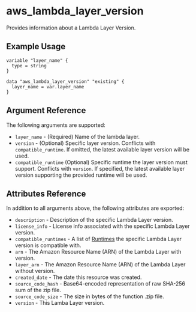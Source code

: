 
# aws_lambda_layer_version

Provides information about a Lambda Layer Version.

## Example Usage

```hcl
variable "layer_name" {
  type = string
}

data "aws_lambda_layer_version" "existing" {
  layer_name = var.layer_name
}
```

## Argument Reference

The following arguments are supported:

* `layer_name` - (Required) Name of the lambda layer.
* `version` - (Optional) Specific layer version. Conflicts with `compatible_runtime`. If omitted, the latest available layer version will be used.
* `compatible_runtime` (Optional) Specific runtime the layer version must support. Conflicts with `version`. If specified, the latest available layer version supporting the provided runtime will be used.

## Attributes Reference

In addition to all arguments above, the following attributes are exported:

* `description` - Description of the specific Lambda Layer version.
* `license_info` - License info associated with the specific Lambda Layer version.
* `compatible_runtimes` - A list of [Runtimes][1] the specific Lambda Layer version is compatible with.
* `arn` - The Amazon Resource Name (ARN) of the Lambda Layer with version.
* `layer_arn` - The Amazon Resource Name (ARN) of the Lambda Layer without version.
* `created_date` - The date this resource was created.
* `source_code_hash` - Base64-encoded representation of raw SHA-256 sum of the zip file.
* `source_code_size` - The size in bytes of the function .zip file.
* `version` - This Lamba Layer version.

[1]: https://docs.aws.amazon.com/lambda/latest/dg/API_GetLayerVersion.html#SSS-GetLayerVersion-response-CompatibleRuntimes

